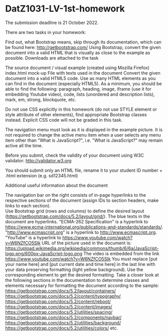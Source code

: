 # DatZ1031-LV-1st-homework

The submission deadline is 21 October 2022.

There are two tasks in your homework:

Find out, what Bootstrap means, skip through its documentation, which can be found here: http://getbootstrap.com/
Using Bootstrap, convert the given document into a valid HTML that is visually as close to the example as possible. 
Downloads are attached to the task

The source document / visual example (created using Mozilla Firefox)
index.html mock-up
File with texts used in the document
Convert the given document into a valid HTML5 code. Use as many HTML elements as you can find in the document (especially HTML5). As a minimum, you should be able to find the following: paragraph, heading, image, iframe (use it for embedding Youtube video), code, lists (unordered and description lists), mark, em, strong, blockquote, etc. 

Do not use CSS explicitly in this homework (do not use STYLE element or style attribute of other elements), find appropriate Bootstrap classes instead. Explicit CSS code will not be graded in this task.

The navigation menu must look as it is displayed in the example picture. It is not required to change the active menu item when a user selects any menu item other than "What is JavaScript?", i.e. "What is JavaScript?" may remain active all the time.  

Before you submit, check the validity of your document using W3C validator: http://validator.w3.org


You should submit only an HTML file, rename it to your student ID number + .html extension (e.g. sd12345.html)


Additional useful information about the document

The navigation bar on the right consists of in-page hyperlinks to the respective sections of the document (assign IDs to section headers, make links to each section).  
Use Bootstrap grid (rows and columns) to define the desired layout (https://getbootstrap.com/docs/5.2/layout/grid/).
The blue texts in the document are hyperlinks. "ECMA-262 Specification" is a hyperlink to https://www.ecma-international.org/publications-and-standards/standards/. "http://www.ecmascript.org" is a hyperlink to http://www.ecmascript.org. "YouTube" is a hyperlink to https://www.youtube.com/watch?v=W6NZfCO5SIk
URL of the picture used in the document is: https://upload.wikimedia.org/wikipedia/commons/thumb/6/6a/JavaScript-logo.png/600px-JavaScript-logo.png
The video is embedded from the link https://www.youtube.com/watch?v=W6NZfCO5SIk
You must replace [put your name here] and [put current date and time here] in the last line with your data preserving formatting (light yellow background). Use the corresponding element to get the desired formatting.
Take a closer look at the following sections in the documentation to determine classes and elements necessary for formatting the document according to the sample:
https://getbootstrap.com/docs/5.2/layout/containers/
https://getbootstrap.com/docs/5.2/content/typography/
https://getbootstrap.com/docs/5.2/content/reboot/
https://getbootstrap.com/docs/5.2/content/images/
https://getbootstrap.com/docs/5.2/utilities/spacing/
https://getbootstrap.com/docs/5.2/components/navbar/
https://getbootstrap.com/docs/5.2/utilities/background/
https://getbootstrap.com/docs/5.2/utilities/colors/
etc.
